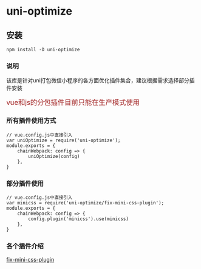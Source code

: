 # uni-optimize

## 安装
```
npm install -D uni-optimize
```

### 说明

该库是针对uni打包微信小程序的各方面优化插件集合，建议根据需求选择部分插件安装

<font color=#A52A2A size=4 >vue和js的分包插件目前只能在生产模式使用</font>


### 所有插件使用方式
```
// vue.config.js中直接引入
var uniOptimize = require('uni-optimize');
module.exports = {
    chainWebpack: config => {
        uniOptimize(config)
    },
}
```

### 部分插件使用
```
// vue.config.js中直接引入
var minicss = require('uni-optimize/fix-mini-css-plugin');
module.exports = {
    chainWebpack: config => {
        config.plugin('minicss').use(minicss)
    },
}
```

### 各个插件介绍
[fix-mini-css-plugin]: https://www.cnblogs.com/wzcsqaws/p/15860928.html
[fix-mini-css-plugin] 
